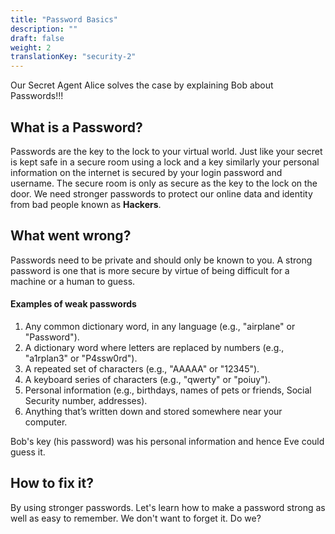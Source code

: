 ```yaml
---
title: "Password Basics"
description: ""
draft: false
weight: 2
translationKey: "security-2"
---
```


Our Secret Agent Alice solves the case by explaining Bob about Passwords!!!

## What is a Password?

Passwords are the key to the lock to your virtual world.
Just like your secret is kept safe in a secure room using a lock and a key similarly your personal information on the internet is secured by your login password and username. 
The secure room is only as secure as the key to the lock on the door. We need stronger passwords to protect our online data and identity from bad people known as **Hackers**.



## What went wrong?

Passwords need to be private and should only be known to you. A strong password is one that is more secure by virtue of being difficult for a machine or a human to guess. 

#### Examples of weak passwords
1. Any common dictionary word, in any language (e.g., "airplane" or "Password").
2. A dictionary word where letters are replaced by numbers (e.g., "a1rplan3" or "P4ssw0rd").
3. A repeated set of characters (e.g., "AAAAA" or "12345").
4. A keyboard series of characters (e.g., "qwerty" or "poiuy").
5. Personal information (e.g., birthdays, names of pets or friends, Social Security number, addresses).
6. Anything that’s written down and stored somewhere near your computer.

Bob's key (his password) was his personal information and hence Eve could guess it.


## How to fix it?

By using stronger passwords. Let's learn how to make a password strong as well as easy to remember. We don't want to forget it. Do we?

